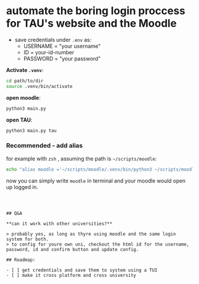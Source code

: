 # automate the boring login proccess for TAU's website and the Moodle

- save credentials under `.env` as:
  - USERNAME = "your username"
  - ID = your-id-number
  - PASSWORD = "your password"

**Activate `.venv`**:

```bash
cd path/to/dir
source .venv/bin/activate
```

**open moodle**:

```bash
python3 main.py
```

**open TAU**:

```bash
python3 main.py tau
```

### Recommended - add alias

for example with `zsh` , assuming the path is `~/scripts/moodle`:

```bash
echo "alias moodle ='~/scripts/moodle/.venv/bin/python3 ~/scripts/moodle/main.py'" >> ~/.zshrc
```

now you can simply write `moodle` in terminal and your moodle would open up logged in.

```

```

```


## Q&A

**can it work with other universities?**

> probably yes, as long as thyre using moodle and the same login system for both.
> to config for youre own uni, checkout the html id for the username, password, id and confirm button and update config.

## Roadmap:

- [ ] get credentials and save them to system using a TUI
- [ ] make it cross platform and cross university
```
